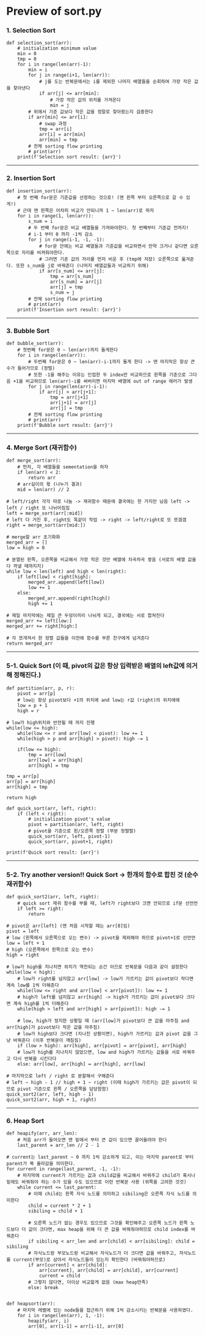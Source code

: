 # Preview of sort.py

### 1. Selection Sort
    def selection_sort(arr):
        # initialzation minimum value
        min = 0
        tmp = 0
        for i in range(len(arr)-1):
            min = i
            for j in range(i+1, len(arr)):
                # j를 도는 반복문에서는 i를 제외한 나머지 배열들을 순회하여 가장 작은 값을 찾아낸다
                if arr[j] <= arr[min]:
                    # 가장 작은 값의 위치를 가져온다
                    min = j
            # 위에서 기준 값보다 작은 값을 정말로 찾아왔는지 검증한다
            if arr[min] <= arr[i]:
                # swap 과정
                tmp = arr[i]
                arr[i] = arr[min]
                arr[min] = tmp
            # 전체 sorting flow printing
            # print(arr)
        print(f'Selection sort result: {arr}')
---
### 2. Insertion Sort
    def insertion_sort(arr):
        # 첫 번째 for문은 기준값을 선정하는 것으로! (맨 왼쪽 부터 오른쪽으로 갈 수 있게!)
        # 근데 맨 왼쪽은 어차피 비교가 안되니까 1 ~ len(arr)로 하자
        for i in range(1, len(arr)):
            s_num = i
            # 두 번째 for문은 비교 배열들을 가져와야한다. 첫 번째부터 기준값 전까지!
            # i-1 부터 0 까지 -1씩 감소
            for j in range(i-1, -1, -1):
                # for문 안에는 비교 배열들과 기준값을 비교하면서 만약 크거나 같다면 오른쪽으로 자리를 비켜줘야한다.
                # 그러면 기준 값의 자리를 먼저 비운 후 (tmp에 저장) 오른쪽으로 옮겨준다. 또한 s_num을 j로 바꿔준다 (나머지 배열값들과 비교하기 위해)
                if arr[s_num] <= arr[j]:
                    tmp = arr[s_num]
                    arr[s_num] = arr[j]
                    arr[j] = tmp
                    s_num = j
            # 전체 sorting flow printing
            # print(arr)
        print(f'Insertion sort result: {arr}')
---
### 3. Bubble Sort
    def bubble_sort(arr):
        # 첫번째 for문은 0 ~ len(arr)까지 돌게한다
        for i in range(len(arr)):
            # 두번째 for문은 0 ~ len(arr)-i-1까지 돌게 한다 -> 맨 마지막은 항상 큰 수가 들어가므로 (정렬)
            # 또한 -1을 해주는 이유는 인접한 두 index만 비교하므로 왼쪽을 기준으로 그다음 +1을 비교하므로 len(arr)-i를 써버리면 마지막 배열에 out of range 에러가 발생
            for j in range(len(arr)-i-1):
                if arr[j] > arr[j+1]:
                    tmp = arr[j+1]
                    arr[j+1] = arr[j]
                    arr[j] = tmp
            # 전체 sorting flow printing        
            # print(arr)
        print(f'Bubble sort result: {arr}')
---
### 4. Merge Sort (재귀함수)
    def merge_sort(arr):
        # 먼저, 각 배열들을 sementation을 하자
        if len(arr) < 2:
            return arr
        # arr길이의 몫 (나누기 결과)
        mid = len(arr) // 2
    
    # left/right 각각 따로 나눔 -> 재귀함수 때문에 결국에는 한 가지만 남음 left -> left / right 또 나뉘어짐짐
    left = merge_sort(arr[:mid])
    # left 다 거친 후, right도 똑같이 작업 -> right -> left/right로 또 쪼갬갬
    right = merge_sort(arr[mid:])

    # merge할 arr 초기화화
    merged_arr = []
    low = high = 0

    # 분열된 왼쪽, 오른쪽을 비교해서 가장 작은 것만 배열에 차곡차곡 쌓음 (서로의 배열 값을 다 꺼낼 때까지지)
    while low < len(left) and high < len(right):
        if left[low] < right[high]:
            merged_arr.append(left[low])
            low += 1
        else:
            merged_arr.append(right[high])
            high += 1
    
    # 제일 마지막에는 제일 큰 두덩이끼리 나뉘게 되고, 결국에는 서로 합쳐진다
    merged_arr += left[low:]
    merged_arr += right[high:]

    # 각 쪼개져서 한 정렬 값들을 이전에 함수를 부른 친구에게 넘겨준다
    return merged_arr
---
### 5-1. Quick Sort (이 때, pivot의 값은 항상 입력받은 배열의 left값에 의거해 정해진다.)
    def partition(arr, p, r):
        pivot = arr[p]
        # low는 항상 pivot보다 +1의 위치에 and low는 r값 (right)의 위치에에
        low = p + 1
        high = r

    # low가 high위치와 반전될 때 까지 진행
    while(low <= high):
        while(low <= r and arr[low] < pivot): low += 1
        while(high > p and arr[high] > pivot): high -= 1

        if(low <= high):
            tmp = arr[low]
            arr[low] = arr[high]
            arr[high] = tmp

    tmp = arr[p]
    arr[p] = arr[high]
    arr[high] = tmp

    return high

    def quick_sort(arr, left, right):
        if (left < right):
            # initialization pivot's value
            pivot = partition(arr, left, right)
            # pivot을 기준으로 왼/오른쪽 정렬 (부분 정렬렬)
            quick_sort(arr, left, pivot-1)
            quick_sort(arr, pivot+1, right)

    print(f'Quick sort result: {arr}')
---
### 5-2. Try another version!! Quick Sort -> 한개의 함수로 합친 것 (순수 재귀함수)
    def quick_sort2(arr, left, right):
        # quick sort 재귀 함수를 부를 때, left가 right보다 크면 안되므로 if문 선언언
        if left >= right:
            return
    
    # pivot은 arr[left] (맨 처음 시작할 때는 arr[0]임)
    pivot = left
    # low (왼쪽에서 오른쪽으로 오는 변수) -> pivot을 제외해야 하므로 pivot+1로 선언언
    low = left + 1
    # high (오른쪽에서 왼쪽으로 오는 변수)
    high = right

    # low가 high를 지나치면 위치가 역전되는 순간 이므로 반복문을 다음과 같이 설정한다
    while(low < high):
        # low가 right를 넘지않고 arr[low] -> low가 가르키는 값이 pivot보다 작다면 계속 low를 1씩 더해준다
        while(low <= right and arr[low] < arr[pivot]): low += 1
        # high가 left를 넘지않고 arr[high] -> high가 가르키는 값이 pivot보다 크다면 계속 high를 1씩 더해준다
        while(high > left and arr[high] > arr[pivot]): high -= 1

        # low, high가 정지한 상황일 때 (arr[low]가 pivot보다 큰 값을 마주침 and arr[high]가 pivot보다 작은 값을 마주침)
        # low가 high보다 크다면 (지나친 상황이면), high가 가르키는 값과 pivot 값을 그냥 바꿔준다 (이후 반복문이 깨짐짐)
        if (low > high): arr[high], arr[pivot] = arr[pivot], arr[high]
        # low가 high를 지나치지 않았으면, low and high가 가르키는 값들을 서로 바꿔주고 다시 반복을 시킨다다
        else: arr[low], arr[high] = arr[high], arr[low]

    # 마지막으로 left / right 로 분할해서 구해준다
    # left ~ high - 1 // high + 1 ~ right (이때 high가 가르키는 값은 pivot이 되므로 pivot 기준으로 왼쪽 / 오른쪽을 담당함함)
    quick_sort2(arr, left, high - 1)
    quick_sort2(arr, high + 1, right)
---
### 6. Heap Sort
    def heapify(arr, arr_len):
        # 처음 arr가 들어오면 맨 밑에서 부터 큰 값이 있으면 끌어올려야 한다
        last_parent = arr_len // 2 - 1

    # current는 last_parent ~ 0 까지 1씩 감소하게 되고, 이는 마지막 parent로 부터 parent가 쭉 올라감을 의미한다.
    for current in range(last_parent, -1, -1):
        # 마지막에 current가 가르키는 값과 child값을 비교해서 바꿔주고 child가 혹시나 밑에도 바꿔줘야 하는 수가 있을 수도 있으므로 이런 반복문 사용 (위쪽을 고려한 것것)
        while current <= last_parent:
            # 이때 child는 왼쪽 자식 노드를 의미하고 sibiling은 오른쪽 자식 노드를 의미한다
            child = current * 2 + 1
            sibiling = child + 1
            
            # 오른쪽 노드가 없는 경우도 있으므로 그것을 확인해주고 오른쪽 노드가 왼쪽 노드보다 더 값이 크다면, max heap을 위해 더 큰 값을 바꿔줘야하므로 child index를 바꿔준다
            if sibiling < arr_len and arr[child] < arr[sibiling]: child = sibiling
            # 자식노드랑 부모노드랑 비교해서 자식노드가 더 크다면 값을 바꿔주고, 자식노드를 current(부모)로 삼아서 자식노드들이 있는지 확인한다 (바꿔줘야하므로)
            if arr[current] < arr[child]:
                arr[current], arr[child] = arr[child], arr[current]
                current = child
            # 그렇지 않다면, 더이상 비교할게 없음 (max heap만족)
            else: break
                

    def heapsort(arr):
        # 마지막 레벨에 있는 node들을 접근하기 위해 1씩 감소시키는 반복문을 사용하였다.
        for i in range(len(arr), 1, -1):
            heapify(arr, i)
            arr[0], arr[i-1] = arr[i-1], arr[0]


